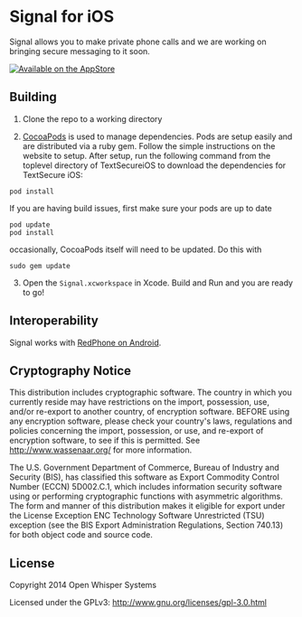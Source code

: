 # Signal for iOS

Signal allows you to make private phone calls and we are working on bringing secure messaging to it soon.

[![Available on the AppStore](http://cl.ly/WouG/Download_on_the_App_Store_Badge_US-UK_135x40.svg)](https://itunes.apple.com/app/id874139669)

## Building

1) Clone the repo to a working directory

2) [CocoaPods](http://cocoapods.org) is used to manage dependencies. Pods are setup easily and are distributed via a ruby gem. Follow the simple instructions on the website to setup. After setup, run the following command from the toplevel directory of TextSecureiOS to download the dependencies for TextSecure iOS:

```
pod install
```
If you are having build issues, first make sure your pods are up to date
```
pod update
pod install
```
occasionally, CocoaPods itself will need to be updated. Do this with
```
sudo gem update
```

3) Open the `Signal.xcworkspace` in Xcode. Build and Run and you are ready to go!

## Interoperability 

Signal works with [RedPhone on Android](https://github.com/WhisperSystems/Redphone).

## Cryptography Notice

This distribution includes cryptographic software. The country in which you currently reside may have restrictions on the import, possession, use, and/or re-export to another country, of encryption software. 
BEFORE using any encryption software, please check your country's laws, regulations and policies concerning the import, possession, or use, and re-export of encryption software, to see if this is permitted. 
See <http://www.wassenaar.org/> for more information.

The U.S. Government Department of Commerce, Bureau of Industry and Security (BIS), has classified this software as Export Commodity Control Number (ECCN) 5D002.C.1, which includes information security software using or performing cryptographic functions with asymmetric algorithms. 
The form and manner of this distribution makes it eligible for export under the License Exception ENC Technology Software Unrestricted (TSU) exception (see the BIS Export Administration Regulations, Section 740.13) for both object code and source code.

## License

Copyright 2014 Open Whisper Systems

Licensed under the GPLv3: http://www.gnu.org/licenses/gpl-3.0.html
